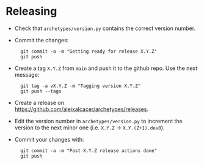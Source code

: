 # Releasing

* Check that `archetypes/version.py` contains the correct version number.

* Commit the changes:
  
        git commit -a -m "Getting ready for release X.Y.Z"
        git push
  
* Create a tag `X.Y.Z` from `main` and push it to the github repo.
  Use the next message:

        git tag -a vX.Y.Z -m "Tagging version X.Y.Z"
        git push --tags

* Create a release on https://github.com/aleixalcacer/archetypes/releases.
  
* Edit the version number in `archetypes/version.py` to increment the version
  to the next minor one (i.e. `X.Y.Z` -> `X.Y.(Z+1).dev0`).

* Commit your changes with:

        git commit -a -m "Post X.Y.Z release actions done"
        git push
